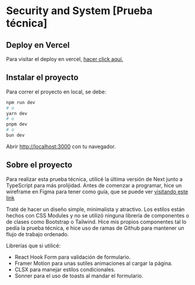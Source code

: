 # Security and System [Prueba técnica]

## Deploy en Vercel

Para visitar el deploy en vercel, [hacer click aquí.](https://securityandsystem-test.vercel.app/)

## Instalar el proyecto

Para correr el proyecto en local, se debe:

```bash
npm run dev
# o
yarn dev
# o
pnpm dev
# o
bun dev
```

Abrir [http://localhost:3000](http://localhost:3000) con tu navegador.

## Sobre el proyecto

Para realizar esta prueba técnica, utilicé la última versión de Next junto a TypeScript para más prolijidad. Antes de comenzar a programar, hice un wireframe en Figma para tener como guía, que se puede ver [visitando este link](https://www.figma.com/design/x9XnPPkSsrh1mMKS19IBSv/Security-and-System?node-id=0-1&t=02lbTqVQ4OcdkBhs-1)

Traté de hacer un diseño simple, minimalista y atractivo. Los estilos están hechos con CSS Modules y no se utilizó ninguna librería de componentes o de clases como Bootstrap o Tailwind. Hice mis propios componentes tal lo pedía la prueba técnica, e hice uso de ramas de Github para mantener un flujo de trabajo ordenado.

Librerías que si utilicé:

- React Hook Form para validación de formulario.
- Framer Motion para unas sutiles animaciones al cargar la página.
- CLSX para manejar estilos condicionales.
- Sonner para el uso de toasts al mandar el formulario.
